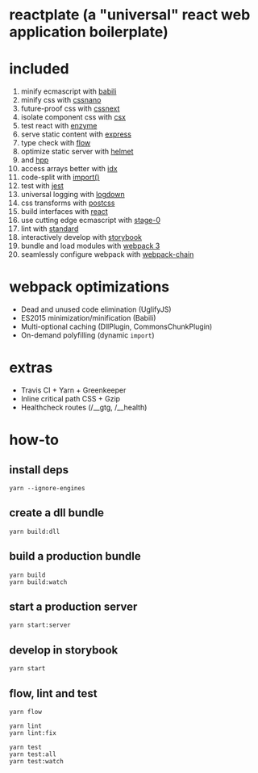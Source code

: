 # reactplate (a "universal" react web application boilerplate)

# included

1. minify ecmascript with [babili](https://npmjs.com/package/babili)
1. minify css with [cssnano](https://npmjs.com/package/cssnano)
1. future-proof css with [cssnext](https://npmjs.com/package/postcss-cssnext)
1. isolate component css with [csx](https://npmjs.com/package/csx)
1. test react with [enzyme](https://npmjs.com/package/enzyme)
1. serve static content with [express](https://npmjs.com/package/express)
1. type check with [flow](https://npmjs.com/package/flow-bin)
1. optimize static server with [helmet](https://npmjs.com/package/helmet)
1. and [hpp](https://npmjs.com/package/hpp)
1. access arrays better with [idx](https://npmjs.com/package/idx)
1. code-split with [import()](https://npmjs.com/package/babel-plugin-syntax-dynamic-import)
1. test with [jest](https://npmjs.com/package/jest)
1. universal logging with [logdown](https://npmjs.com/package/logdown)
1. css transforms with [postcss](https://npmjs.com/package/postcss-cssnext)
1. build interfaces with [react](https://npmjs.com/package/react)
1. use cutting edge ecmascript with [stage-0](https://npmjs.com/package/babel-preset-stage-0)
1. lint with [standard](https://npmjs.com/package/standard)
1. interactively develop with [storybook](https://npmjs.com/package/@storybook/react)
1. bundle and load modules with [webpack 3](https://npmjs.com/package/webpack)
1. seamlessly configure webpack with [webpack-chain](https://npmjs.com/package/webpack-chain)

# webpack optimizations
- Dead and unused code elimination (UglifyJS)
- ES2015 minimization/minification (Babili)
- Multi-optional caching (DllPlugin, CommonsChunkPlugin)
- On-demand polyfilling (dynamic `import`)

# extras
- Travis CI + Yarn + Greenkeeper
- Inline critical path CSS + Gzip
- Healthcheck routes (/__gtg, /__health)

# how-to

## install deps
```
yarn --ignore-engines
```

## create a dll bundle
```
yarn build:dll
```

## build a production bundle
```
yarn build
yarn build:watch
```

## start a production server
```
yarn start:server
```

## develop in storybook
```
yarn start
```

## flow, lint and test
```
yarn flow

yarn lint
yarn lint:fix

yarn test
yarn test:all
yarn test:watch
```

